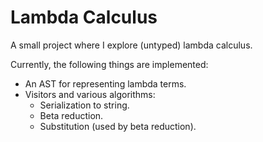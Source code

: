 # Lambda Calculus

A small project where I explore (untyped) lambda calculus.

Currently, the following things are implemented:
* An AST for representing lambda terms.
* Visitors and various algorithms:
  * Serialization to string.
  * Beta reduction.
  * Substitution (used by beta reduction).
